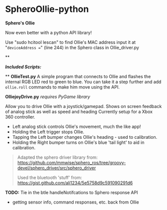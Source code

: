 # SpheroOllie-python
**Sphero's Ollie** 

Now even better with a python API library!

Use "sudo hcitool lescan" to find Ollie's MAC address 
input it at "`deviceAddress =`" (line 244) in the Sphero class in Ollie_driver.py

**

***Included Scripts:***

**
**OllieTest.py**
A simple program that connects to Ollie and flashes the internal RGB LED red to green to blue. You can take it a step further and add `ollie.roll` commands to make him move using the API. 

**OlliejoyDrive.py**
*requires PyGame library* 

Allow you to drive Ollie with a joystick/gamepad.
Shows on screen feedback of analog stick as well as speed and heading
Currently setup for a Xbox 360 controller.

 - Left analog stick controls Ollie's movement, much the like app!   
 - Holding the Left trigger stops Ollie.
 - Tapping the Left bumper changes Ollie's heading - used to calibration.   
 -  Holding the Right bumper turns on Ollie's blue 'tail light' to aid in calibration.

> Adapted the sphero driver library from:
> https://github.com/mmwise/sphero_ros/tree/groovy-devel/sphero_driver/src/sphero_driver
> 
> Used the bluetooth 'stuff' from:
> https://gist.github.com/ali1234/5e5758d9c591090291d6

**TODO:**
Tie in the btle handleNotifcations to Sphero response API
    

 - getting sensor info, command responses, etc. back from Ollie

